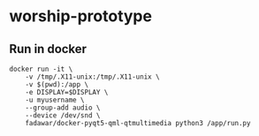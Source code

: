 # worship-prototype

Run in docker
-------------
```
docker run -it \
    -v /tmp/.X11-unix:/tmp/.X11-unix \
    -v $(pwd):/app \
    -e DISPLAY=$DISPLAY \
    -u myusername \
    --group-add audio \
    --device /dev/snd \
    fadawar/docker-pyqt5-qml-qtmultimedia python3 /app/run.py
```
